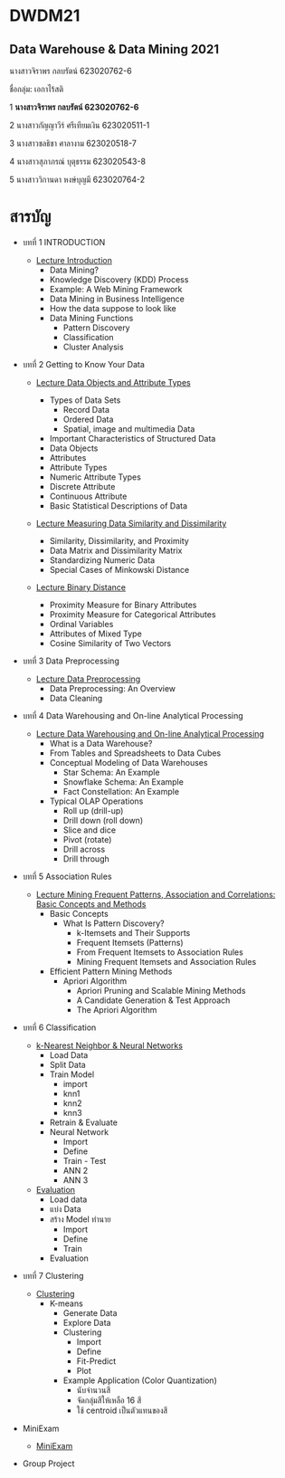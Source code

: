 # DWDM21
## Data Warehouse &amp; Data Mining 2021

นางสาวจิราพร กลบรัตน์ 623020762-6

ชื่อกลุ่ม: เอกาไร้สติ

1 **นางสาวจิราพร กลบรัตน์ 623020762-6**

2 นางสาวกัญญาวีร์ ศรีเทียมเงิน 623020511-1

3 นางสาวชลธิชา ศาลางาม 623020518-7

4 นางสาวสุภาภรณ์ บุตุธรรม 623020543-8

5 นางสาววิกานดา หงษ์บุญมี 623020764-2


# สารบัญ
* บทที่ 1 INTRODUCTION 
   * [Lecture Introduction](https://github.com/Jiraporn-klobrat/DWDM21/blob/main/Chapter%201.pdf)
      * Data Mining?
      * Knowledge Discovery (KDD) Process
      * Example: A Web Mining Framework
      * Data Mining in Business Intelligence
      * How the data suppose to look like
      * Data Mining Functions
        * Pattern Discovery
        * Classification
        * Cluster Analysis

* บทที่ 2 Getting to Know Your Data
  * [Lecture Data Objects and Attribute Types](https://github.com/Jiraporn-klobrat/DWDM21/blob/main/Chapter%202.pdf)
    * Types of Data Sets
      * Record Data
      * Ordered Data
      * Spatial, image and multimedia Data
    * Important Characteristics of Structured Data
    * Data Objects
    * Attributes
    * Attribute Types
    * Numeric Attribute Types
    * Discrete Attribute
    * Continuous Attribute
    * Basic Statistical Descriptions of Data

  * [Lecture Measuring Data Similarity and Dissimilarity](https://github.com/Jiraporn-klobrat/DWDM21/blob/main/Chapter%202%20%E0%B9%80%E0%B8%9E%E0%B8%B4%E0%B9%88%E0%B8%A1%E0%B9%80%E0%B8%95%E0%B8%B4%E0%B8%A1.pdf)
    * Similarity, Dissimilarity, and Proximity
    * Data Matrix and Dissimilarity Matrix
    * Standardizing Numeric Data
    * Special Cases of Minkowski Distance

  * [Lecture Binary Distance](https://github.com/Jiraporn-klobrat/DWDM21/blob/main/Chapter%202%20Binary%20Distance_140964.pdf)
    * Proximity Measure for Binary Attributes
    * Proximity Measure for Categorical Attributes
    * Ordinal Variables
    * Attributes of Mixed Type
    * Cosine Similarity of Two Vectors


* บทที่ 3 Data Preprocessing
  * [Lecture Data Preprocessing](https://github.com/Jiraporn-klobrat/DWDM21/blob/main/Chapter%203.pdf)
    * Data Preprocessing: An Overview
    * Data Cleaning


* บทที่ 4 Data Warehousing and On-line Analytical Processing
  * [Lecture Data Warehousing and On-line Analytical Processing](https://github.com/Jiraporn-klobrat/DWDM21/blob/main/Chapter%204.pdf)
    * What is a Data Warehouse?
    * From Tables and Spreadsheets to Data Cubes
    * Conceptual Modeling of Data Warehouses
       * Star Schema: An Example
       * Snowflake Schema: An Example
       * Fact Constellation: An Example
     * Typical OLAP Operations
        * Roll up (drill-up)
        * Drill down (roll down)
        * Slice and dice
        * Pivot (rotate)
        * Drill across
        * Drill through


* บทที่ 5 Association Rules
  * [Lecture Mining Frequent Patterns, Association and Correlations: Basic Concepts and Methods](https://github.com/Jiraporn-klobrat/DWDM21/blob/main/Chapter%206.pdf)
    * Basic Concepts
      * What Is Pattern Discovery?
        * k-Itemsets and Their Supports
        * Frequent Itemsets (Patterns)
        * From Frequent Itemsets to Association Rules
        * Mining Frequent Itemsets and Association Rules
    * Efficient Pattern Mining Methods
      * Apriori Algorithm
        * Apriori Pruning and Scalable Mining Methods
        * A Candidate Generation & Test Approach
        * The Apriori Algorithm


* บทที่ 6 Classification
  * [k-Nearest Neighbor & Neural Networks](https://github.com/Jiraporn-klobrat/DWDM21/blob/main/Chap7_Classification(KNN_NN).ipynb)
    * Load Data
    * Split Data
    * Train Model
      * import
      * knn1
      * knn2
      * knn3
    * Retrain & Evaluate
    * Neural Network
      * Import
      * Define
      * Train - Test
      * ANN 2
      * ANN 3  
  * [Evaluation](https://github.com/Jiraporn-klobrat/DWDM21/blob/main/Chap7_Classification_(Evaluation).ipynb)
    * Load data
    * แบ่ง Data
    * สร้าง Model ทำนาย
      * Import
      * Define
      * Train
    * Evaluation


* บทที่ 7 Clustering
  * [Clustering](https://github.com/Jiraporn-klobrat/DWDM21/blob/main/Chap8_Clustering.ipynb)
    * K-means
      * Generate Data
      * Explore Data
      * Clustering
        * Import
        * Define
        * Fit-Predict
        * Plot
      * Example Application (Color Quantization)
        * นับจำนวนสี
        * จัดกลุ่มสีให้เหลือ 16 สี
        * ใช้ centroid เป็นตัวแทนของสี


* MiniExam
  * [MiniExam](https://github.com/Jiraporn-klobrat/DWDM21/blob/main/MiniExam.ipynb)


* Group Project
